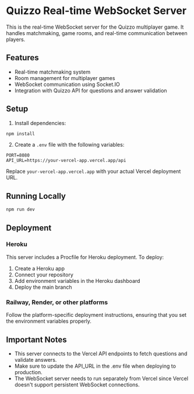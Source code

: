 # Quizzo Real-time WebSocket Server

This is the real-time WebSocket server for the Quizzo multiplayer game. It handles matchmaking, game rooms, and real-time communication between players.

## Features

- Real-time matchmaking system
- Room management for multiplayer games
- WebSocket communication using Socket.IO
- Integration with Quizzo API for questions and answer validation

## Setup

1. Install dependencies:

```bash
npm install
```

2. Create a `.env` file with the following variables:

```
PORT=8080
API_URL=https://your-vercel-app.vercel.app/api
```

Replace `your-vercel-app.vercel.app` with your actual Vercel deployment URL.

## Running Locally

```bash
npm run dev
```

## Deployment

### Heroku

This server includes a Procfile for Heroku deployment. To deploy:

1. Create a Heroku app
2. Connect your repository
3. Add environment variables in the Heroku dashboard
4. Deploy the main branch

### Railway, Render, or other platforms

Follow the platform-specific deployment instructions, ensuring that you set the environment variables properly.

## Important Notes

- This server connects to the Vercel API endpoints to fetch questions and validate answers.
- Make sure to update the API_URL in the .env file when deploying to production.
- The WebSocket server needs to run separately from Vercel since Vercel doesn't support persistent WebSocket connections. 